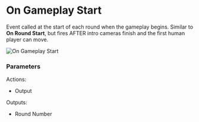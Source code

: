 # On Gameplay Start



Event called at the start of each round when the gameplay begins. Similar to **On Round Start**, but fires AFTER intro cameras finish and the first human player can move.

![On Gameplay Start](../../.gitbook/assets/images/scripting/events/ongameplaystart.png)

### Parameters

Actions:

- Output

Outputs:

- Round Number
